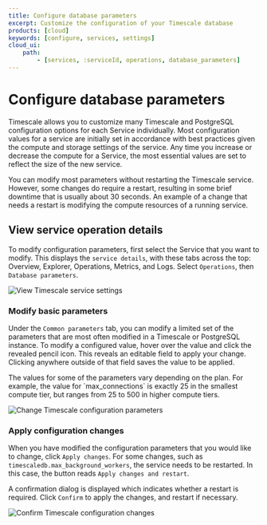 ```yaml
---
title: Configure database parameters
excerpt: Customize the configuration of your Timescale database
products: [cloud]
keywords: [configure, services, settings]
cloud_ui:
    path:
        - [services, :serviceId, operations, database_parameters]
---
```


# Configure database parameters

Timescale allows you to customize many Timescale and PostgreSQL
configuration options for each Service individually. Most configuration values
for a service are initially set in accordance with best practices given the
compute and storage settings of the service. Any time you increase or decrease
the compute for a Service, the most essential values are set to reflect the size
of the new service.

<Highlight type="warning">
You can modify most parameters without restarting the Timescale service.
However, some changes do require a restart, resulting in some brief downtime
that is usually about 30&nbsp;seconds. An example of a change that needs a
restart is modifying the compute resources of a running service.
</Highlight>

## View service operation details

To modify configuration parameters, first select the Service that you want to
modify. This displays the `service details`, with these tabs across the top:
Overview, Explorer, Operations, Metrics, and Logs. Select `Operations`, then
`Database parameters`.

<img class="main-content__illustration"
src="https://assets.timescale.com/docs/images/tsc-settings.webp"
alt="View Timescale service settings"/>

### Modify basic parameters

Under the `Common parameters` tab, you can modify a limited set of the
parameters that are most often modified in a Timescale or PostgreSQL instance.
To modify a configured value, hover over the value and click the revealed pencil
icon. This reveals an editable field to apply your change. Clicking anywhere
outside of that field saves the value to be applied.

<Highlight type="note">
The values for some of the parameters vary depending on the plan. For example,
the value for `max_connections` is exactly 25 in the smallest compute tier, but
ranges from 25 to 500 in higher compute tiers.
</Highlight>

<img class="main-content__illustration"
src="https://assets.timescale.com/docs/images/tsc-settings-change.webp"
alt="Change Timescale configuration parameters"/>

### Apply configuration changes

When you have modified the configuration parameters that you would like to
change, click `Apply changes`. For some changes, such as
`timescaledb.max_background_workers`, the service needs to be restarted. In this
case, the button reads `Apply changes and restart`.

A confirmation dialog is displayed which indicates whether a restart is
required. Click `Confirm` to apply the changes, and restart if necessary.

<img class="main-content__illustration"
src="https://assets.timescale.com/docs/images/tsc-settings-confirm.webp"
alt="Confirm Timescale configuration changes"/>
